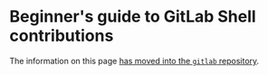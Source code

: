 # Beginner's guide to GitLab Shell contributions

The information on this page
[has moved into the `gitlab` repository](https://docs.gitlab.com/ee/development/gitlab_shell/#contribute-to-gitlab-shell).
